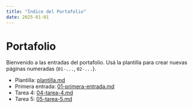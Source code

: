 ```yaml
---
title: "Índice del Portafolio"
date: 2025-01-01
---
```


# Portafolio

Bienvenido a las entradas del portafolio. Usá la plantilla para crear nuevas páginas numeradas
(`01-...`, `02-...`).

- Plantilla: [plantilla.md](plantilla.md)
- Primera entrada: [01-primera-entrada.md](01-primera-entrada.md)
- Tarea 4: [04-tarea-4.md](04-tarea-4.md)
- Tarea 5: [05-tarea-5.md](05-tarea-5.md)

